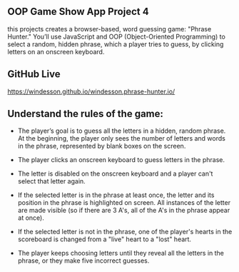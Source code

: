 OOP Game Show App Project 4
---------------------------
this projects creates a browser-based, word guessing game: "Phrase Hunter." You’ll use JavaScript and OOP (Object-Oriented Programming) to select a random, hidden phrase, which a player tries to guess, by clicking letters on an onscreen keyboard.

GitHub Live
-------------------
https://windesson.github.io/windesson.phrase-hunter.io/


Understand the rules of the game:
--------------------------------
* The player’s goal is to guess all the letters in a hidden, random phrase. At the beginning, the player only sees the number of letters and words in the phrase, represented by blank boxes on the screen.

* The player clicks an onscreen keyboard to guess letters in the phrase.

* The letter is disabled on the onscreen keyboard and a player can't select that letter again.

* If the selected letter is in the phrase at least once, the letter and its position in the phrase is highlighted on screen. All instances of the letter are made visible (so if there are 3 A's, all of the A's in the phrase appear at once).

* If the selected letter is not in the phrase, one of the player's hearts in the scoreboard is changed from a "live" heart to a "lost" heart.

* The player keeps choosing letters until they reveal all the letters in the phrase, or they make five incorrect guesses.
